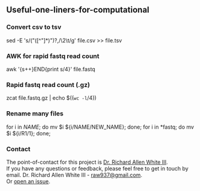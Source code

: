 ## Useful-one-liners-for-computational

### Convert csv to tsv 
sed -E 's/("([^"]*)")?,/\2\t/g' file.csv >> file.tsv

### AWK for rapid fastq read count
awk '{s++}END{print s/4}' file.fastq

### Rapid fastq read count (.gz)
zcat file.fastq.gz | echo $((`wc -l`/4))

### Rename many files
for i in *NAME*; do mv $i ${i/NAME/NEW_NAME}; done;
for i in *fastq; do mv $i ${i/R1/1}; done;

### Contact 
The point-of-contact for this project is [Dr. Richard Allen White III](https://github.com/raw937).<br />
If you have any questions or feedback, please feel free to get in touch by email. 
Dr. Richard Allen White III - raw937@gmail.com.  <br />
Or [open an issue](https://github.com/raw937/Useful-one-liners-for-computational/issues).
